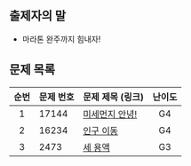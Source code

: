 ## 출제자의 말

- 마라톤 완주까지 힘내자!

## 문제 목록

| **순번** | **문제 번호** | **문제 제목 (링크)**                                    | **난이도** |
| :---: |-----------|---------------------------------------------------|:-------:|
| 1 | 17144     | [미세먼지 안녕!](https://www.acmicpc.net/problem/17144) |   G4    |
| 2 | 16234     | [인구 이동](https://www.acmicpc.net/problem/16234)    |   G4    |
| 3 | 2473      | [세 용액](https://www.acmicpc.net/problem/2473)      |   G3    |

<br>
